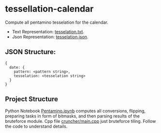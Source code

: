 # tessellation-calendar

Compute all pentamino tesselation for the calendar.

* Text Representation: [tesselation.txt](https://github.com/vsevolod-oparin/tesselation-calendar/blob/main/tessellation.txt).
* Json Representation: [tesselation.json](https://github.com/vsevolod-oparin/tesselation-calendar/blob/main/tessellation.json).

## JSON Structure:
```
{
  date: {
    pattern: <pattern string>,
    tesselation: <tesselation string>
  }
}
```

## Project Structure

Python Notebook [Pentamino.ipynb](https://github.com/vsevolod-oparin/tesselation-calendar/blob/main/Pentamino.ipynb) computes all conversions, flipping, preparing tasks in form of bitmasks, and then parsing results of the bruteforce module. Cpp file [cruncher/main.cpp](https://github.com/vsevolod-oparin/tesselation-calendar/blob/main/cruncher/main.cpp) just bruteforce tiling. Follow the code to understand details.
